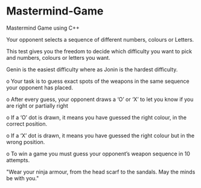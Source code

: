 # Mastermind-Game
Mastermind Game using C++
  
Your opponent selects a sequence of different numbers, colours or Letters. 

This test gives you the freedom to decide which difficulty you want to pick and numbers, colours or letters you want. 

Genin is the easiest difficulty where as Jonin is the hardest difficulty. 

o Your task is to guess exact spots of the weapons in the same sequence
your opponent has placed.

o After every guess, your opponent draws a ‘O’ or ‘X’ to let you know if
you are right or partially right

o If a ‘O’ dot is drawn, it means you have guessed the right colour,
in the correct position.

o If a ‘X’ dot is drawn, it means you have guessed the right colour
but in the wrong position.

o To win a game you must guess your opponent’s weapon sequence in 10
attempts.

"Wear your ninja armour, from the head scarf to the sandals. May the minds
be with you."

